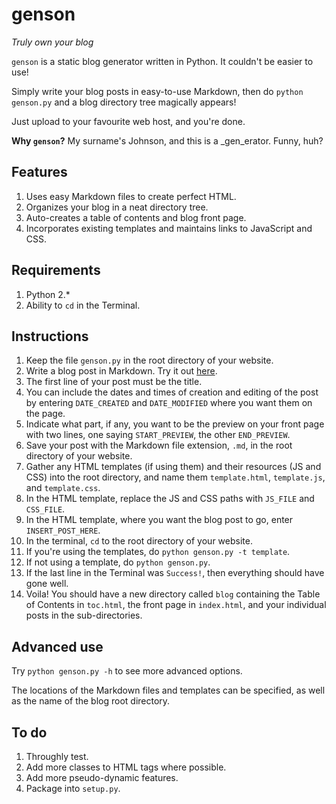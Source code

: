 # genson

_Truly own your blog_

`genson` is a static blog generator written in Python. It couldn't be easier to use!

Simply write your blog posts in easy-to-use Markdown, then do `python genson.py` and a
blog directory tree magically appears! 

Just upload to your favourite web host, and you're done.

__Why `genson`?__ My surname's Johnson, and this is a _gen_erator. Funny, huh?


## Features
1. Uses easy Markdown files to create perfect HTML.
2. Organizes your blog in a neat directory tree.
3. Auto-creates a table of contents and blog front page.
4. Incorporates existing templates and maintains links to JavaScript and CSS.

## Requirements
1. Python 2.\*
2. Ability to `cd` in the Terminal.

## Instructions
1. Keep the file `genson.py` in the root directory of your website.
2. Write a blog post in Markdown. Try it out [here](http://spec.commonmark.org/dingus/).
3. The first line of your post must be the title.
4. You can include the dates and times of creation and editing of the post by entering 
`DATE_CREATED` and `DATE_MODIFIED` where you want them on the page.
5. Indicate what part, if any, you want to be the preview on your front page with two 
lines, one saying `START_PREVIEW`, the other `END_PREVIEW`.
6. Save your post with the Markdown file extension, `.md`, in the root directory of your
website.
7. Gather any HTML templates (if using them) and their resources (JS and CSS) into the 
root directory, and name them `template.html`, `template.js`, and `template.css`.
8. In the HTML template, replace the JS and CSS paths with `JS_FILE` and `CSS_FILE`.
9. In the HTML template, where you want the blog post to go, enter `INSERT_POST_HERE`.
10. In the terminal, `cd` to the root directory of your website.
11. If you're using the templates, do `python genson.py -t template`.
12. If not using a template, do `python genson.py`.
13. If the last line in the Terminal was `Success!`, then everything should have gone 
well.
14. Voila! You should have a new directory called `blog` containing the Table of Contents
in `toc.html`, the front page in `index.html`, and your individual posts in the 
sub-directories.

## Advanced use
Try `python genson.py -h` to see more advanced options.

The locations of the Markdown files and templates can be specified, as well as the name of 
the blog root directory.

## To do
1. Throughly test.
2. Add more classes to HTML tags where possible.
3. Add more pseudo-dynamic features.
4. Package into `setup.py`.

